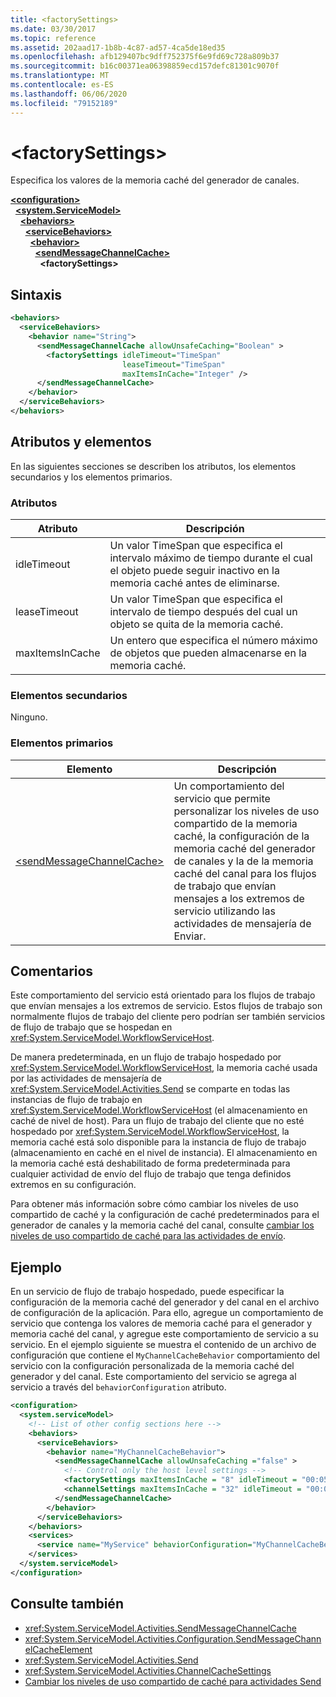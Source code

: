 ```yaml
---
title: <factorySettings>
ms.date: 03/30/2017
ms.topic: reference
ms.assetid: 202aad17-1b8b-4c87-ad57-4ca5de18ed35
ms.openlocfilehash: afb129407bc9dff752375f6e9fd69c728a809b37
ms.sourcegitcommit: b16c00371ea06398859ecd157defc81301c9070f
ms.translationtype: MT
ms.contentlocale: es-ES
ms.lasthandoff: 06/06/2020
ms.locfileid: "79152189"
---
```

# \<factorySettings>
Especifica los valores de la memoria caché del generador de canales.  
  
[**\<configuration>**](../configuration-element.md)\
&nbsp;&nbsp;[**\<system.ServiceModel>**](system-servicemodel-of-workflow.md)\
&nbsp;&nbsp;&nbsp;&nbsp;[**\<behaviors>**](behaviors-of-workflow.md)\
&nbsp;&nbsp;&nbsp;&nbsp;&nbsp;&nbsp;[**\<serviceBehaviors>**](servicebehaviors-of-workflow.md)\
&nbsp;&nbsp;&nbsp;&nbsp;&nbsp;&nbsp;&nbsp;&nbsp;[**\<behavior>**](behavior-of-servicebehaviors-of-workflow.md)\
&nbsp;&nbsp;&nbsp;&nbsp;&nbsp;&nbsp;&nbsp;&nbsp;&nbsp;&nbsp;[**\<sendMessageChannelCache>**](sendmessagechannelcache.md)\
&nbsp;&nbsp;&nbsp;&nbsp;&nbsp;&nbsp;&nbsp;&nbsp;&nbsp;&nbsp;&nbsp;&nbsp;**\<factorySettings>**  
  
## <a name="syntax"></a>Sintaxis  
  
```xml  
<behaviors>
  <serviceBehaviors>
    <behavior name="String">
      <sendMessageChannelCache allowUnsafeCaching="Boolean" >
        <factorySettings idleTimeout="TimeSpan"
                         leaseTimeout="TimeSpan"
                         maxItemsInCache="Integer" />
      </sendMessageChannelCache>
    </behavior>
  </serviceBehaviors>
</behaviors>  
```  
  
## <a name="attributes-and-elements"></a>Atributos y elementos  
 En las siguientes secciones se describen los atributos, los elementos secundarios y los elementos primarios.  
  
### <a name="attributes"></a>Atributos  
  
|Atributo|Descripción|  
|---------------|-----------------|  
|idleTimeout|Un valor TimeSpan que especifica el intervalo máximo de tiempo durante el cual el objeto puede seguir inactivo en la memoria caché antes de eliminarse.|  
|leaseTimeout|Un valor TimeSpan que especifica el intervalo de tiempo después del cual un objeto se quita de la memoria caché.|  
|maxItemsInCache|Un entero que especifica el número máximo de objetos que pueden almacenarse en la memoria caché.|  
  
### <a name="child-elements"></a>Elementos secundarios  
 Ninguno.  
  
### <a name="parent-elements"></a>Elementos primarios  
  
|Elemento|Descripción|  
|-------------|-----------------|  
|[\<sendMessageChannelCache>](sendmessagechannelcache.md)|Un comportamiento del servicio que permite personalizar los niveles de uso compartido de la memoria caché, la configuración de la memoria caché del generador de canales y la de la memoria caché del canal para los flujos de trabajo que envían mensajes a los extremos de servicio utilizando las actividades de mensajería de Enviar.|  
  
## <a name="remarks"></a>Comentarios  
 Este comportamiento del servicio está orientado para los flujos de trabajo que envían mensajes a los extremos de servicio. Estos flujos de trabajo son normalmente flujos de trabajo del cliente pero podrían ser también servicios de flujo de trabajo que se hospedan en <xref:System.ServiceModel.WorkflowServiceHost>.  
  
 De manera predeterminada, en un flujo de trabajo hospedado por <xref:System.ServiceModel.WorkflowServiceHost>, la memoria caché usada por las actividades de mensajería de <xref:System.ServiceModel.Activities.Send> se comparte en todas las instancias de flujo de trabajo en <xref:System.ServiceModel.WorkflowServiceHost> (el almacenamiento en caché de nivel de host). Para un flujo de trabajo del cliente que no esté hospedado por <xref:System.ServiceModel.WorkflowServiceHost>, la memoria caché está solo disponible para la instancia de flujo de trabajo (almacenamiento en caché en el nivel de instancia). El almacenamiento en la memoria caché está deshabilitado de forma predeterminada para cualquier actividad de envío del flujo de trabajo que tenga definidos extremos en su configuración.  
  
 Para obtener más información sobre cómo cambiar los niveles de uso compartido de caché y la configuración de caché predeterminados para el generador de canales y la memoria caché del canal, consulte [cambiar los niveles de uso compartido de caché para las actividades de envío](../../../wcf/feature-details/changing-the-cache-sharing-levels-for-send-activities.md).  
  
## <a name="example"></a>Ejemplo  
 En un servicio de flujo de trabajo hospedado, puede especificar la configuración de la memoria caché del generador y del canal en el archivo de configuración de la aplicación. Para ello, agregue un comportamiento de servicio que contenga los valores de memoria caché para el generador y memoria caché del canal, y agregue este comportamiento de servicio a su servicio. En el ejemplo siguiente se muestra el contenido de un archivo de configuración que contiene el `MyChannelCacheBehavior` comportamiento del servicio con la configuración personalizada de la memoria caché del generador y del canal. Este comportamiento del servicio se agrega al servicio a través del `behaviorConfiguration` atributo.  
  
```xml  
<configuration>
  <system.serviceModel>  
    <!-- List of other config sections here -->
    <behaviors>  
      <serviceBehaviors>  
        <behavior name="MyChannelCacheBehavior">  
          <sendMessageChannelCache allowUnsafeCaching ="false" >  
            <!-- Control only the host level settings -->
            <factorySettings maxItemsInCache = "8" idleTimeout = "00:05:00" leaseTimeout="10:00:00" />  
            <channelSettings maxItemsInCache = "32" idleTimeout = "00:05:00" leaseTimeout="00:06:00" />  
          </sendMessageChannelCache>  
        </behavior>  
      </serviceBehaviors>  
    </behaviors>  
    <services>  
      <service name="MyService" behaviorConfiguration="MyChannelCacheBehavior" />  
    </services>  
  </system.serviceModel>  
</configuration>  
```  
  
## <a name="see-also"></a>Consulte también

- <xref:System.ServiceModel.Activities.SendMessageChannelCache>
- <xref:System.ServiceModel.Activities.Configuration.SendMessageChannelCacheElement>
- <xref:System.ServiceModel.Activities.Send>
- <xref:System.ServiceModel.Activities.ChannelCacheSettings>
- [Cambiar los niveles de uso compartido de caché para actividades Send](../../../wcf/feature-details/changing-the-cache-sharing-levels-for-send-activities.md)
